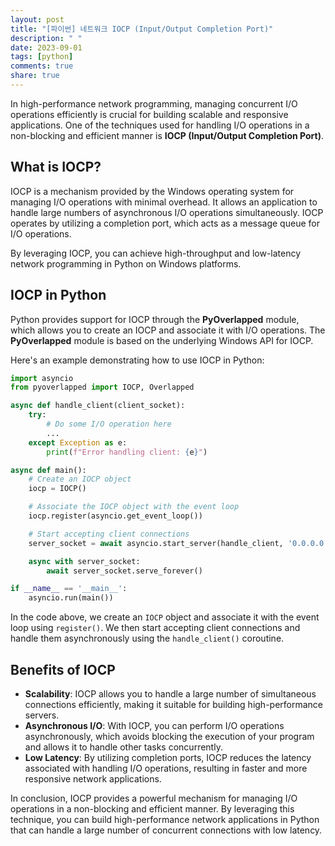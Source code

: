 ```yaml
---
layout: post
title: "[파이썬] 네트워크 IOCP (Input/Output Completion Port)"
description: " "
date: 2023-09-01
tags: [python]
comments: true
share: true
---
```


In high-performance network programming, managing concurrent I/O operations efficiently is crucial for building scalable and responsive applications. One of the techniques used for handling I/O operations in a non-blocking and efficient manner is **IOCP (Input/Output Completion Port)**.

## What is IOCP?

IOCP is a mechanism provided by the Windows operating system for managing I/O operations with minimal overhead. It allows an application to handle large numbers of asynchronous I/O operations simultaneously. IOCP operates by utilizing a completion port, which acts as a message queue for I/O operations.

By leveraging IOCP, you can achieve high-throughput and low-latency network programming in Python on Windows platforms.

## IOCP in Python

Python provides support for IOCP through the **PyOverlapped** module, which allows you to create an IOCP and associate it with I/O operations. The **PyOverlapped** module is based on the underlying Windows API for IOCP.

Here's an example demonstrating how to use IOCP in Python:

```python
import asyncio
from pyoverlapped import IOCP, Overlapped

async def handle_client(client_socket):
    try:
        # Do some I/O operation here
        ...
    except Exception as e:
        print(f"Error handling client: {e}")

async def main():
    # Create an IOCP object
    iocp = IOCP()

    # Associate the IOCP object with the event loop
    iocp.register(asyncio.get_event_loop())

    # Start accepting client connections
    server_socket = await asyncio.start_server(handle_client, '0.0.0.0', 8888)

    async with server_socket:
        await server_socket.serve_forever()

if __name__ == '__main__':
    asyncio.run(main())
```

In the code above, we create an `IOCP` object and associate it with the event loop using `register()`. We then start accepting client connections and handle them asynchronously using the `handle_client()` coroutine.

## Benefits of IOCP

- **Scalability**: IOCP allows you to handle a large number of simultaneous connections efficiently, making it suitable for building high-performance servers.
- **Asynchronous I/O**: With IOCP, you can perform I/O operations asynchronously, which avoids blocking the execution of your program and allows it to handle other tasks concurrently.
- **Low Latency**: By utilizing completion ports, IOCP reduces the latency associated with handling I/O operations, resulting in faster and more responsive network applications.

In conclusion, IOCP provides a powerful mechanism for managing I/O operations in a non-blocking and efficient manner. By leveraging this technique, you can build high-performance network applications in Python that can handle a large number of concurrent connections with low latency.